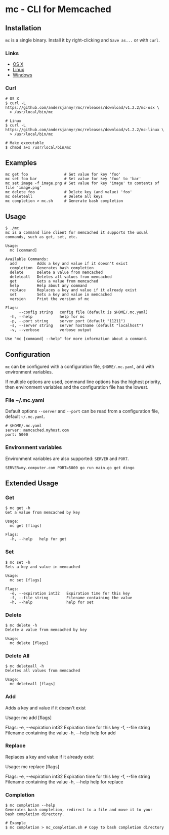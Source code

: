 # mc - CLI for Memcached

## Installation

`mc` is a single binary. Install it by right-clicking and `Save as...` or with
`curl`.

### Links

* [OS X](https://github.com/andersjanmyr/mc/releases/download/v1.2.2/mc-osx)
* [Linux](https://github.com/andersjanmyr/mc/releases/download/v1.2.2/mc-linux)
* [Windows](https://github.com/andersjanmyr/mc/releases/download/v1.2.2/mc.exe)

### Curl

```
# OS X
$ curl -L https://github.com/andersjanmyr/mc/releases/download/v1.2.2/mc-osx \
  > /usr/local/bin/mc

# Linux
$ curl -L https://github.com/andersjanmyr/mc/releases/download/v1.2.2/mc-linux \
  > /usr/local/bin/mc

# Make executable
$ chmod a+x /usr/local/bin/mc
```

## Examples

```
mc get foo                # Get value for key 'foo'
mc set foo bar            # Set value for key 'foo' to 'bar'
mc set image -f image.png # Set value for key 'image' to contents of file 'image.png'
mc delete foo             # Delete key (and value) 'foo'
mc deleteall              # Delete all keys
mc completion > mc.sh     # Generate bash completion
```

## Usage

```
$ ./mc
mc is a command line client for memcached it supports the usual
commands, such as get, set, etc.

Usage:
  mc [command]

Available Commands:
  add         Adds a key and value if it doesn't exist
  completion  Generates bash completion
  delete      Delete a value from memcached
  deleteall   Deletes all values from memcached
  get         Gets a value from memcached
  help        Help about any command
  replace     Replaces a key and value if it already exist
  set         Sets a key and value in memcached
  version     Print the version of mc

Flags:
      --config string   config file (default is $HOME/.mc.yaml)
  -h, --help            help for mc
  -p, --port string     server port (default "11211")
  -s, --server string   server hostname (default "localhost")
  -v, --verbose         verbose output

Use "mc [command] --help" for more information about a command.
```

## Configuration

`mc` can be configured with a configuration file, `$HOME/.mc.yaml`, and with
environment variables.

If multiple options are used, command line options has the highest priority,
then environment variables and the configuration file has the lowest.

### File ~/.mc.yaml

Default options `--server` and `--port` can be read from a configuration file,
default `~/.mc.yaml`.
```
# $HOME/.mc.yaml
server: memcached.myhost.com
port: 5000
```

### Environment variables

Environment variables are also supported: `SERVER` and `PORT`.

```
SERVER=my.computer.com PORT=5000 go run main.go get dingo
```

## Extended Usage

### Get

```
$ mc get -h
Get a value from memcached by key

Usage:
  mc get [flags]

Flags:
  -h, --help   help for get
```

### Set

```
$ mc set -h
Sets a key and value in memcached

Usage:
  mc set [flags]

Flags:
  -e, --expiration int32   Expiration time for this key
  -f, --file string        Filename containing the value
  -h, --help               help for set
```

### Delete

```
$ mc delete -h
Delete a value from memcached by key

Usage:
  mc delete [flags]
```

### Delete All

```
$ mc deleteall -h
Deletes all values from memcached

Usage:
  mc deleteall [flags]
```

### Add

Adds a key and value if it doesn't exist

Usage:
  mc add [flags]

Flags:
  -e, --expiration int32   Expiration time for this key
  -f, --file string        Filename containing the value
  -h, --help               help for add

### Replace

Replaces a key and value if it already exist

Usage:
  mc replace [flags]

Flags:
  -e, --expiration int32   Expiration time for this key
  -f, --file string        Filename containing the value
  -h, --help               help for replace


### Completion

```
$ mc completion --help
Generates bash completion, redirect to a file and move it to your
bash completion directory.

# Example
$ mc completion > mc_completion.sh # Copy to bash completion directory
```
